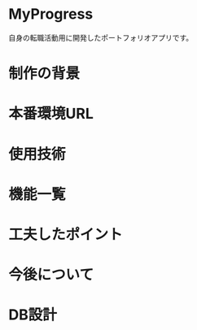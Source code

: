 # MyProgress

自身の転職活動用に開発したポートフォリオアプリです。

# 制作の背景

# 本番環境URL

# 使用技術

# 機能一覧

# 工夫したポイント

# 今後について

# DB設計